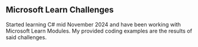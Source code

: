 ## Microsoft Learn Challenges

Started learning C# mid November 2024 and have been working with Microsoft Learn Modules.
My provided coding examples are the results of said challenges.
